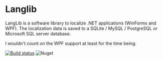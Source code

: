 # Langlib
LangLib is a software library to localize .NET applications (WinForms and WPF).  The localization data is saved to a SQLite / MySQL / PostgreSQL or Microsoft SQL server database.

I wouldn't count on the WPF support at least for the time being.

[![Build status](https://ci.appveyor.com/api/projects/status/ga4keyxw9wg39cwp?svg=true)](https://ci.appveyor.com/project/VPKSoft/langlib) ![Nuget](https://img.shields.io/nuget/v/VPKSoft.LangLib)
